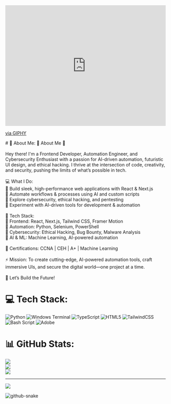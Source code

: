 <div style="width:100%;height:0;padding-bottom:75%;position:relative;"><iframe src="https://giphy.com/embed/HtyM9FYa9koCY" width="100%" height="100%" style="position:absolute" frameBorder="0" class="giphy-embed" allowFullScreen></iframe></div><p><a href="https://giphy.com/gifs/HtyM9FYa9koCY">via GIPHY</a></p>
# 💫 About Me:
👾 About Me 🚀<br><br>Hey there! I'm a Frontend Developer, Automation Engineer, and Cybersecurity Enthusiast with a passion for AI-driven automation, futuristic UI design, and ethical hacking. I thrive at the intersection of code, creativity, and security, pushing the limits of what’s possible in tech.<br><br>💻 What I Do:<br>🔹 Build sleek, high-performance web applications with React & Next.js<br>🔹 Automate workflows & processes using AI and custom scripts<br>🔹 Explore cybersecurity, ethical hacking, and pentesting<br>🔹 Experiment with AI-driven tools for development & automation<br><br>🚀 Tech Stack:<br>🔹 Frontend: React, Next.js, Tailwind CSS, Framer Motion<br>🔹 Automation: Python, Selenium, PowerShell<br>🔹 Cybersecurity: Ethical Hacking, Bug Bounty, Malware Analysis<br>🔹 AI & ML: Machine Learning, AI-powered automation<br><br>📜 Certifications: CCNA | CEH | A+ | Machine Learning<br><br>⚡ Mission: To create cutting-edge, AI-powered automation tools, craft immersive UIs, and secure the digital world—one project at a time.<br><br>🚀 Let’s Build the Future!


# 💻 Tech Stack:
![Python](https://img.shields.io/badge/python-3670A0?style=for-the-badge&logo=python&logoColor=ffdd54) ![Windows Terminal](https://img.shields.io/badge/Windows%20Terminal-%234D4D4D.svg?style=for-the-badge&logo=windows-terminal&logoColor=white) ![TypeScript](https://img.shields.io/badge/typescript-%23007ACC.svg?style=for-the-badge&logo=typescript&logoColor=white) ![HTML5](https://img.shields.io/badge/html5-%23E34F26.svg?style=for-the-badge&logo=html5&logoColor=white) ![TailwindCSS](https://img.shields.io/badge/tailwindcss-%2338B2AC.svg?style=for-the-badge&logo=tailwind-css&logoColor=white) ![Bash Script](https://img.shields.io/badge/bash_script-%23121011.svg?style=for-the-badge&logo=gnu-bash&logoColor=white) ![Adobe](https://img.shields.io/badge/adobe-%23FF0000.svg?style=for-the-badge&logo=adobe&logoColor=white)
# 📊 GitHub Stats:
![](https://github-readme-stats.vercel.app/api?username=Misho1412&theme=dark&hide_border=false&include_all_commits=false&count_private=false)<br/>
![](https://nirzak-streak-stats.vercel.app/?user=Misho1412&theme=dark&hide_border=false)<br/>
![](https://github-readme-stats.vercel.app/api/top-langs/?username=Misho1412&theme=dark&hide_border=false&include_all_commits=false&count_private=false&layout=compact)

---
[![](https://visitcount.itsvg.in/api?id=Misho1412&icon=7&color=0)](https://visitcount.itsvg.in)


<picture>
  <source media="(prefers-color-scheme: dark)" srcset="https://raw.githubusercontent.com/tobiasmeyhoefer/tobiasmeyhoefer/output/github-snake-dark.svg" />
  <source media="(prefers-color-scheme: light)" srcset="https://raw.githubusercontent.com/tobiasmeyhoefer/tobiasmeyhoefer/output/github-snake.svg" />
  <img alt="github-snake" src="https://raw.githubusercontent.com/tobiasmeyhoefer/tobiasmeyhoefer/output/github-snake.svg" />
</picture>

